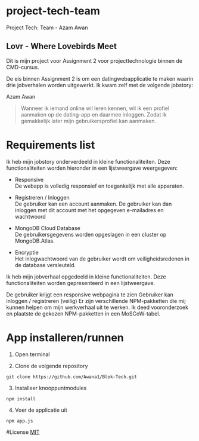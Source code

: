 # project-tech-team
Project Tech: Team - Azam Awan

## Lovr - Where Lovebirds Meet

Dit is mijn project voor Assignment 2 voor projecttechnologie binnen de CMD-cursus.

De eis binnen Assignment 2 is om een ​​datingwebapplicatie te maken waarin drie jobverhalen worden uitgewerkt. Ik kwam zelf met de volgende jobstory:

Azam Awan
> Wanneer ik iemand online wil leren kennen, wil ik een profiel aanmaken op de dating-app en daarmee inloggen. Zodat ik gemakkelijk later mijn gebruikersprofiel kan aanmaken.

# Requirements list
Ik heb mijn jobstory onderverdeeld in kleine functionaliteiten. Deze functionaliteiten worden hieronder in een lijstweergave weergegeven:

- Responsive<br>
De webapp is volledig responsief en toegankelijk met alle apparaten.

- Registreren / Inloggen<br>
De gebruiker kan een account aanmaken. De gebruiker kan dan inloggen met dit account met het opgegeven e-mailadres en wachtwoord

- MongoDB Cloud Database<br>
De gebruikersgegevens worden opgeslagen in een cluster op MongoDB.Atlas.

- Encryptie<br>
Het inlogwachtwoord van de gebruiker wordt om veiligheidsredenen in de database versleuteld.

Ik heb mijn jobverhaal opgedeeld in kleine functionaliteiten. Deze functionaliteiten worden gepresenteerd in een lijstweergave.

De gebruiker krijgt een responsive webpagina te zien
Gebruiker kan inloggen / registreren (veilig)
Er zijn verschillende NPM-pakketten die mij kunnen helpen om mijn werkverhaal uit te werken. Ik deed vooronderzoek en plaatste de gekozen NPM-pakketten in een MoSCoW-tabel.

# App installeren/runnen

1. Open terminal

2. Clone de volgende repository
```
git clone https://github.com/Awana1/Blok-Tech.git
```

3. Installeer knooppuntmodules
```
npm install
```

4. Voer de applicatie uit
```
npm app.js
```

#License
[MIT](https://github.com/sahitj001/project-tech-team/blob/master/LICENSE)
